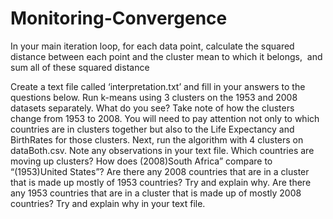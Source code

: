 # Monitoring-Convergence
In your main iteration loop, for each data point, calculate the squared  distance between each point and the cluster mean to which it belongs,  and sum all of these squared distance

Create a text file called ‘interpretation.txt’ and fill in your answers to the questions below. Run k-means using 3 clusters on the 1953 and 2008 datasets separately. What do you see? Take note of how the clusters change from 1953 to 2008. You will need to pay attention not only to which countries are in clusters together but also to the Life Expectancy and BirthRates for those clusters. Next, run the algorithm with 4 clusters on dataBoth.csv. Note any observations in your text file. Which countries are moving up clusters? How does (2008)South Africa” compare to “(1953)United States”? Are there any 2008 countries that are in a cluster that is made up mostly of 1953 countries? Try and explain why. Are there any 1953 countries that are in a cluster that is made up of mostly 2008 countries? Try and explain why in your text file. 

	

